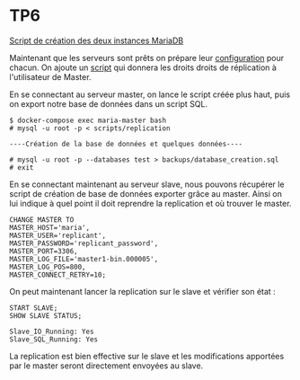 # TP6

[Script de création des deux instances MariaDB](docker-compose.yaml)

Maintenant que les serveurs sont prêts on prépare leur [configuration](/config) pour chacun.
On ajoute un [script](scripts/replication.sql) qui donnera les droits droits de réplication à l'utilisateur de Master.

En se connectant au serveur master, on lance le script créée plus haut, puis on export notre base de données dans un script SQL.
```
$ docker-compose exec maria-master bash
# mysql -u root -p < scripts/replication

----Création de la base de données et quelques données----

# mysql -u root -p --databases test > backups/database_creation.sql
# exit
```

En se connectant maintenant au serveur slave, nous pouvons récupérer le script de création de base de données exporter grâce au master.
Ainsi on lui indique à quel point il doit reprendre la replication et où trouver le master.

```
CHANGE MASTER TO
MASTER_HOST='maria',
MASTER_USER='replicant',
MASTER_PASSWORD='replicant_password',
MASTER_PORT=3306,
MASTER_LOG_FILE='master1-bin.000005',
MASTER_LOG_POS=800,
MASTER_CONNECT_RETRY=10;
```

On peut maintenant lancer la replication sur le slave et vérifier son état :
```
START SLAVE;
SHOW SLAVE STATUS;

Slave_IO_Running: Yes
Slave_SQL_Running: Yes
```

La replication est bien effective sur le slave et les modifications apportées par le master seront directement envoyées au slave.
